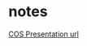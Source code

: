 # notes
[COS Presentation url](https://docs.google.com/presentation/d/1uzFMGmMdZyK8hq5L-EcJzlko767pafHoFRfbTbic724/edit#slide=id.g2eaad3b5926_0_3602)
